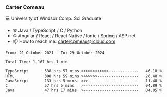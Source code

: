### Carter Comeau

💻 University of Windsor Comp. Sci Graduate

- ⚒️ Java / TypeScript / C / Python
- ⚙️ Angular / React / React Native / Ionic / Spring / ASP.net
- 📫 How to reach me: cartercomeau@icloud.com

<!--START_SECTION:waka-->

```txt
From: 21 October 2021 - To: 29 October 2024

Total Time: 1,167 hrs 1 min

TypeScript       538 hrs 57 mins >>>>>>>>>>>>-------------   46.18 %
HTML             308 hrs 59 mins >>>>>>>------------------   26.48 %
JavaScript       133 hrs 5 mins  >>>----------------------   11.40 %
C                57 hrs 5 mins   >------------------------   04.89 %
Java             47 hrs 17 mins  >------------------------   04.05 %
```

<!--END_SECTION:waka-->
